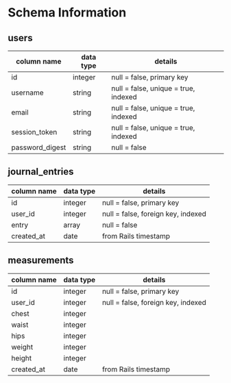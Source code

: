 # Schema Information

## users

column name  |  data type  |  details
------------ | ----------- | ---------
id | integer | null = false, primary key
username | string | null = false, unique = true, indexed
email | string | null = false, unique = true, indexed
session_token | string | null = false, unique = true, indexed
password_digest | string | null = false

## journal_entries

column name  |  data type  |  details
------------ | ----------- | ---------
id | integer | null = false, primary key
user_id | integer | null = false, foreign key, indexed
entry | array | null = false
created_at | date | from Rails timestamp

## measurements

column name  |  data type  |  details
------------ | ----------- | ---------
id | integer | null = false, primary key
user_id | integer | null = false, foreign key, indexed
chest | integer |
waist | integer |
hips | integer |
weight | integer |
height | integer |
created_at | date | from Rails timestamp
